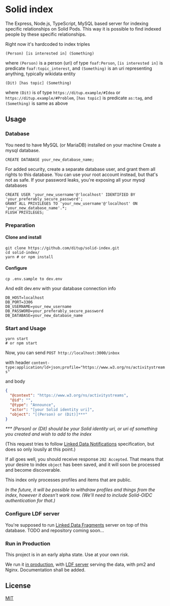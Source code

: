 # Solid index

The Express, Node.js, TypeScript, MySQL based server for indexing specific relationships on Solid Pods. This way it is possible to find indexed people by these specific relationships.

Right now it's hardcoded to index triples

```
(Person) [is interested in] (Something)
```

where `(Person)` is a person (uri) of type `foaf:Person`,
`[is interested in]` is predicate `foaf:topic_interest`,
and `(Something)` is an uri representing anything, typically wikidata entity

```
(Dit) [has topic] (Something)
```

where `(Dit)` is of type `https://ditup.example/#Idea` or `https://ditup.example/#Problem`,
`[has topic]` is predicate `as:tag`,
and `(Something)` is same as above

## Usage

### Database

You need to have MySQL (or MariaDB) installed on your machine
Create a mysql database.

```mysql
CREATE DATABASE your_new_database_name;
```

For added security, create a separate database user, and grant them all rights to this database. You can use your root account instead, but that's not as safe. If your password leaks, you're exposing all your mysql databases

```mysql
CREATE USER 'your_new_username'@'localhost' IDENTIFIED BY 'your_preferably_secure_password';
GRANT ALL PRIVILEGES TO 'your_new_username'@'localhost' ON 'your_new_database_name'.*;
FLUSH PRIVILEGES;
```

### Preparation

#### Clone and install

```shell
git clone https://github.com/ditup/solid-index.git
cd solid-index/
yarn # or npm install
```

#### Configure

```shell
cp .env.sample to dev.env
```

And edit dev.env with your database connection info

```dotenv
DB_HOST=localhost
DB_PORT=3306
DB_USERNAME=your_new_username
DB_PASSWORD=your_preferably_secure_password
DB_DATABASE=your_new_database_name

```

### Start and Usage

```shell
yarn start
# or npm start
```

Now, you can send `POST http://localhost:3000/inbox`

with header `content-type:application/ld+json;profile="https://www.w3.org/ns/activitystreams"`

and body

```json
{
  "@context": "https://www.w3.org/ns/activitystreams",
  "@id": "",
  "@type": "Announce",
  "actor": "[your Solid identity uri]",
  "object": "[(Person) or (Dit)]***"
}
```

_\*\*\* (Person) or (Dit) should be your Solid identity uri, or uri of something you created and wish to add to the index_

(This request tries to follow [Linked Data Notifications](https://www.w3.org/TR/ldn/#sender) specification, but does so only lousily at this point.)

If all goes well, you should receive response `202 Accepted`. That means that your desire to index `object` has been saved, and it will soon be processed and become discoverable.

This index only processes profiles and items that are public.

_In the future, it will be possible to withdraw profiles and things from the index, however it doesn't work now. (We'll need to include Solid-OIDC authentication for that.)_

### Configure LDF server

You're supposed to run [Linked Data Fragments](https://github.com/LinkedDataFragments/Server.js) server on top of this database. TODO and repository coming soon...

### Run in Production

This project is in an early alpha state. Use at your own risk.

We run it [in production](https://index.ditup.org/inbox), with [LDF server](https://index.ditup.org/ldf) serving the data, with pm2 and Nginx. Documentation shall be added.

## License

[MIT](./LICENSE)
